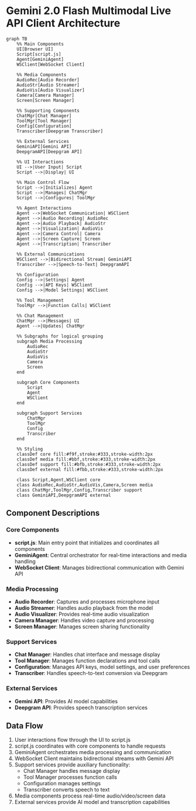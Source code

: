 # Gemini 2.0 Flash Multimodal Live API Client Architecture

```mermaid
graph TB
    %% Main Components
    UI[Browser UI]
    Script[script.js]
    Agent[GeminiAgent]
    WSClient[WebSocket Client]
    
    %% Media Components
    AudioRec[Audio Recorder]
    AudioStr[Audio Streamer]
    AudioVis[Audio Visualizer]
    Camera[Camera Manager]
    Screen[Screen Manager]
    
    %% Supporting Components
    ChatMgr[Chat Manager]
    ToolMgr[Tool Manager]
    Config[Configuration]
    Transcriber[Deepgram Transcriber]

    %% External Services
    GeminiAPI[Gemini API]
    DeepgramAPI[Deepgram API]

    %% UI Interactions
    UI -->|User Input| Script
    Script -->|Display| UI
    
    %% Main Control Flow
    Script -->|Initializes| Agent
    Script -->|Manages| ChatMgr
    Script -->|Configures| ToolMgr
    
    %% Agent Interactions
    Agent -->|WebSocket Communication| WSClient
    Agent -->|Audio Recording| AudioRec
    Agent -->|Audio Playback| AudioStr
    Agent -->|Visualization| AudioVis
    Agent -->|Camera Control| Camera
    Agent -->|Screen Capture| Screen
    Agent -->|Transcription| Transcriber
    
    %% External Communications
    WSClient -->|Bidirectional Stream| GeminiAPI
    Transcriber -->|Speech-to-Text| DeepgramAPI
    
    %% Configuration
    Config -->|Settings| Agent
    Config -->|API Keys| WSClient
    Config -->|Model Settings| WSClient
    
    %% Tool Management
    ToolMgr -->|Function Calls| WSClient
    
    %% Chat Management
    ChatMgr -->|Messages| UI
    Agent -->|Updates| ChatMgr

    %% Subgraphs for logical grouping
    subgraph Media Processing
        AudioRec
        AudioStr
        AudioVis
        Camera
        Screen
    end
    
    subgraph Core Components
        Script
        Agent
        WSClient
    end
    
    subgraph Support Services
        ChatMgr
        ToolMgr
        Config
        Transcriber
    end

    %% Styling
    classDef core fill:#f9f,stroke:#333,stroke-width:2px
    classDef media fill:#bbf,stroke:#333,stroke-width:2px
    classDef support fill:#bfb,stroke:#333,stroke-width:2px
    classDef external fill:#fbb,stroke:#333,stroke-width:2px
    
    class Script,Agent,WSClient core
    class AudioRec,AudioStr,AudioVis,Camera,Screen media
    class ChatMgr,ToolMgr,Config,Transcriber support
    class GeminiAPI,DeepgramAPI external
```

## Component Descriptions

### Core Components
- **script.js**: Main entry point that initializes and coordinates all components
- **GeminiAgent**: Central orchestrator for real-time interactions and media handling
- **WebSocket Client**: Manages bidirectional communication with Gemini API

### Media Processing
- **Audio Recorder**: Captures and processes microphone input
- **Audio Streamer**: Handles audio playback from the model
- **Audio Visualizer**: Provides real-time audio visualization
- **Camera Manager**: Handles video capture and processing
- **Screen Manager**: Manages screen sharing functionality

### Support Services
- **Chat Manager**: Handles chat interface and message display
- **Tool Manager**: Manages function declarations and tool calls
- **Configuration**: Manages API keys, model settings, and user preferences
- **Transcriber**: Handles speech-to-text conversion via Deepgram

### External Services
- **Gemini API**: Provides AI model capabilities
- **Deepgram API**: Provides speech transcription services

## Data Flow

1. User interactions flow through the UI to script.js
2. script.js coordinates with core components to handle requests
3. GeminiAgent orchestrates media processing and communication
4. WebSocket Client maintains bidirectional streams with Gemini API
5. Support services provide auxiliary functionality:
   - Chat Manager handles message display
   - Tool Manager processes function calls
   - Configuration manages settings
   - Transcriber converts speech to text
6. Media components process real-time audio/video/screen data
7. External services provide AI model and transcription capabilities
